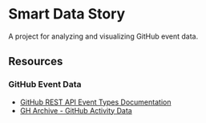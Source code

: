 # Smart Data Story

A project for analyzing and visualizing GitHub event data.

## Resources

### GitHub Event Data
- [GitHub REST API Event Types Documentation](https://docs.github.com/en/rest/using-the-rest-api/github-event-types?apiVersion=2022-11-28)
- [GH Archive - GitHub Activity Data](https://www.gharchive.org)
